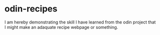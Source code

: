 # odin-recipes
I am hereby demonstrating the skill I have learned from the odin project that I might make an adaquate recipe webpage or something.
